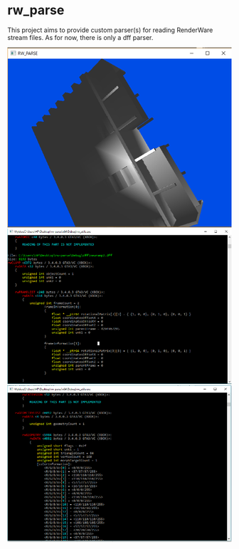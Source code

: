 # rw_parse
This project aims to provide custom parser(s) for reading RenderWare stream files.
As for now, there is only a dff parser.

![Preview 2](preview/rw-parse-scr3.png)
![Preview 1](preview/rw-parse-scr1.png)
![Preview 2](preview/rw-parse-scr2.png)
